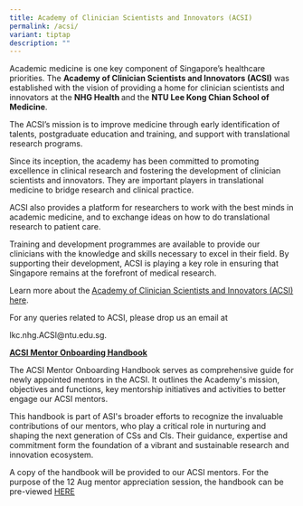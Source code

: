 ```yaml
---
title: Academy of Clinician Scientists and Innovators (ACSI)
permalink: /acsi/
variant: tiptap
description: ""
---
```

<p>Academic medicine is one key component of Singapore’s healthcare priorities.
The <strong>Academy of Clinician Scientists and Innovators (ACSI)</strong> was
established with the vision of providing a home for clinician scientists
and innovators at the <strong>NHG Health </strong>and the <strong>NTU Lee Kong Chian School of Medicine</strong>.</p>
<p>The ACSI’s mission is to improve medicine through early identification
of talents, postgraduate education and training, and support with translational
research programs.</p>
<p>Since its inception, the academy has been committed to promoting excellence
in clinical research and fostering the development of clinician scientists
and innovators. They are important players in translational medicine to
bridge research and clinical practice.</p>
<p>ACSI also provides a platform for researchers to work with the best minds
in academic medicine, and to exchange ideas on how to do translational
research to patient care.</p>
<p>Training and development programmes are available to provide our clinicians
with the knowledge and skills necessary to excel in their field. By supporting
their development, ACSI is playing a key role in ensuring that Singapore
remains at the forefront of medical research.</p>
<p>Learn more about the<strong> </strong><a href="https://www.ntu.edu.sg/medicine/ACSI" rel="noopener nofollow" target="_blank">Academy of Clinician Scientists and Innovators (ACSI) here</a>.</p>
<p>For any queries related to ACSI, please drop us an email at</p>
<p><a rel="noopener noreferrer nofollow" target="_blank">lkc.nhg.ACSI@ntu.edu.sg</a>.</p>
<p><strong><u>ACSI Mentor Onboarding Handbook </u></strong>
</p>
<p>The ACSI Mentor Onboarding Handbook serves as comprehensive guide for
newly appointed mentors in the ACSI. It outlines the Academy's mission,
objectives and functions, key mentorship initiatives and activities to
better engage our ACSI mentors.</p>
<p>This handbook is part of ASI's broader efforts to recognize the invaluable
contributions of our mentors, who play a critical role in nurturing and
shaping the next generation of CSs and CIs. Their guidance, expertise and
commitment form the foundation of a vibrant and sustainable research and
innovation ecosystem.</p>
<p>A copy of the handbook will be provided to our ACSI mentors. For the purpose
of the 12 Aug mentor appreciation session, the handbook can be pre-viewed
<a href="/files/Resources/1st_Edition___ACSI_mentor_onboarding_handbook.pdf" rel="noopener noreferrer nofollow" target="_blank">HERE</a>
</p>
<p></p>
<p></p>
<p></p>
<p></p>